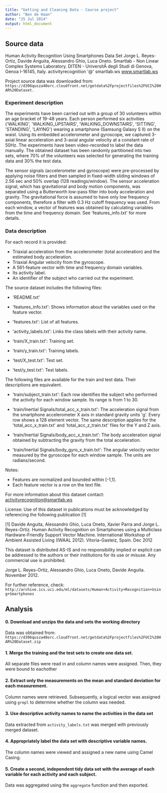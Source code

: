```yaml
---
title: "Getting and Cleaning Data - Course project"
author: "Ben de Haan"
date: "25 Jul 2014"
output: html_document
---
```



## Source data

Human Activity Recognition Using Smartphones Data Set
Jorge L. Reyes-Ortiz, Davide Anguita, Alessandro Ghio, Luca Oneto. 
Smartlab - Non Linear Complex Systems Laboratory.
DITEN - UniversitÃ  degli Studi di Genova, Genoa I-16145, Italy. 
activityrecognition '@' smartlab.ws 
www.smartlab.ws 

Project source data was downloaded from:
`https://d396qusza40orc.cloudfront.net/getdata%2Fprojectfiles%2FUCI%20HAR%20Dataset.`

### Experiment description
The experiments have been carried out with a group of 30 volunteers within an age bracket of 19-48 years. Each person performed six activities ('WALKING', 'WALKING_UPSTAIRS', 'WALKING_DOWNSTAIRS', 'SITTING', 'STANDING', 'LAYING') wearing a smartphone (Samsung Galaxy S II) on the waist. Using its embedded accelerometer and gyroscope, we captured 3-axial linear acceleration and 3-axial angular velocity at a constant rate of 50Hz. The experiments have been video-recorded to label the data manually. The obtained dataset has been randomly partitioned into two sets, where 70% of the volunteers was selected for generating the training data and 30% the test data. 

The sensor signals (accelerometer and gyroscope) were pre-processed by applying noise filters and then sampled in fixed-width sliding windows of 2.56 sec and 50% overlap (128 readings/window). The sensor acceleration signal, which has gravitational and body motion components, was separated using a Butterworth low-pass filter into body acceleration and gravity. The gravitational force is assumed to have only low frequency components, therefore a filter with 0.3 Hz cutoff frequency was used. From each window, a vector of features was obtained by calculating variables from the time and frequency domain. See 'features_info.txt' for more details. 

### Data description
For each record it is provided:

- Triaxial acceleration from the accelerometer (total acceleration) and the estimated body acceleration.
- Triaxial Angular velocity from the gyroscope. 
- A 561-feature vector with time and frequency domain variables. 
- Its activity label. 
- An identifier of the subject who carried out the experiment.

The source dataset includes the following files:

- 'README.txt'

- 'features_info.txt': Shows information about the variables used on the feature vector.

- 'features.txt': List of all features.

- 'activity_labels.txt': Links the class labels with their activity name.

- 'train/X_train.txt': Training set.

- 'train/y_train.txt': Training labels.

- 'test/X_test.txt': Test set.

- 'test/y_test.txt': Test labels.

The following files are available for the train and test data. Their descriptions are equivalent. 

- 'train/subject_train.txt': Each row identifies the subject who performed the activity for each window sample. Its range is from 1 to 30. 

- 'train/Inertial Signals/total_acc_x_train.txt': The acceleration signal from the smartphone accelerometer X axis in standard gravity units 'g'. Every row shows a 128 element vector. The same description applies for the 'total_acc_x_train.txt' and 'total_acc_z_train.txt' files for the Y and Z axis. 

- 'train/Inertial Signals/body_acc_x_train.txt': The body acceleration signal obtained by subtracting the gravity from the total acceleration. 

- 'train/Inertial Signals/body_gyro_x_train.txt': The angular velocity vector measured by the gyroscope for each window sample. The units are radians/second. 

Notes: 
- Features are normalized and bounded within [-1,1].
- Each feature vector is a row on the text file.

For more information about this dataset contact: activityrecognition@smartlab.ws

License:
Use of this dataset in publications must be acknowledged by referencing the following publication [1] 

[1] Davide Anguita, Alessandro Ghio, Luca Oneto, Xavier Parra and Jorge L. Reyes-Ortiz. Human Activity Recognition on Smartphones using a Multiclass Hardware-Friendly Support Vector Machine. International Workshop of Ambient Assisted Living (IWAAL 2012). Vitoria-Gasteiz, Spain. Dec 2012

This dataset is distributed AS-IS and no responsibility implied or explicit can be addressed to the authors or their institutions for its use or misuse. Any commercial use is prohibited.

Jorge L. Reyes-Ortiz, Alessandro Ghio, Luca Oneto, Davide Anguita. November 2012.

For further reference, check:
`http://archive.ics.uci.edu/ml/datasets/Human+Activity+Recognition+Using+Smartphones`

## Analysis


#### 0. Download and unzips the data and sets the working directory
Data was obtained from:
`https://d396qusza40orc.cloudfront.net/getdata%2Fprojectfiles%2FUCI%20HAR%20Dataset.zip`

#### 1. Merge the training and the test sets to create one data set.
All separate files were read in and column names were assigned.
Then, they were bound to eachother

#### 2. Extract only the measurements on the mean and standard deviation for each measurement. 
Column names were retrieved. Subsequently, a logical vector was assigned using `grepl` to determine whether the column was needed.

#### 3. Use descriptive activity names to name the activities in the data set
Data extracted from `activity_labels.txt` was merged with previously merged dataset.

#### 4. Appropriately label the data set with descriptive variable names. 
The column names were viewed and assigned a new name using Camel Casing.

#### 5. Create a second, independent tidy data set with the average of each variable for each activity and each subject. 
Data was aggregated using the `aggregate` function and then exported.
